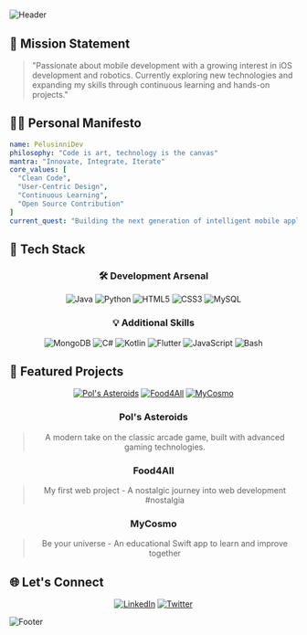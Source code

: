 # <div align="center">

![Header](https://capsule-render.vercel.app/api?type=waving&color=0:000000,100:4F4F4F&height=200&section=header&text=PelusinniDev&fontSize=60&animation=fadeIn&fontColor=ffffff&fontAlignY=35&desc=🚀%20Crafting%20the%20Future%20of%20Mobile%20Experiences%20|%20🤖%20AI%20Innovator%20|%20☁️%20Cloud%20Architect&descAlignY=55&descAlign=50)

</div>

## 🎯 Mission Statement

> "Passionate about mobile development with a growing interest in iOS development and robotics. Currently exploring new technologies and expanding my skills through continuous learning and hands-on projects."

## 🧑‍🚀 Personal Manifesto

```yaml
name: PelusinniDev
philosophy: "Code is art, technology is the canvas"
mantra: "Innovate, Integrate, Iterate"
core_values: [
  "Clean Code",
  "User-Centric Design",
  "Continuous Learning",
  "Open Source Contribution"
]
current_quest: "Building the next generation of intelligent mobile applications"
```

## 🌟 Tech Stack

<div align="center">

### 🛠️ Development Arsenal
![Java](https://img.shields.io/badge/Java-ED8B00?style=for-the-badge&logo=openjdk&logoColor=white)
![Python](https://img.shields.io/badge/Python-3776AB?style=for-the-badge&logo=python&logoColor=white)
![HTML5](https://img.shields.io/badge/HTML5-E34F26?style=for-the-badge&logo=html5&logoColor=white)
![CSS3](https://img.shields.io/badge/CSS3-1572B6?style=for-the-badge&logo=css3&logoColor=white)
![MySQL](https://img.shields.io/badge/MySQL-4479A1?style=for-the-badge&logo=mysql&logoColor=white)

### 💡 Additional Skills
![MongoDB](https://img.shields.io/badge/MongoDB-47A248?style=for-the-badge&logo=mongodb&logoColor=white)
![C#](https://img.shields.io/badge/C%23-239120?style=for-the-badge&logo=c-sharp&logoColor=white)
![Kotlin](https://img.shields.io/badge/Kotlin-7F52FF?style=for-the-badge&logo=kotlin&logoColor=white)
![Flutter](https://img.shields.io/badge/Flutter-02569B?style=for-the-badge&logo=flutter&logoColor=white)
![JavaScript](https://img.shields.io/badge/JavaScript-F7DF1E?style=for-the-badge&logo=javascript&logoColor=black)
![Bash](https://img.shields.io/badge/Bash-4EAA25?style=for-the-badge&logo=gnu-bash&logoColor=white)

</div>

## 🚀 Featured Projects

<div align="center">

[![Pol's Asteroids](https://img.shields.io/badge/🛸_Pol's_Asteroids-4F4F4F?style=for-the-badge)](https://github.com/pelusinnidev/Pols-Asteroids)
[![Food4All](https://img.shields.io/badge/🍽️_Food4All-4F4F4F?style=for-the-badge)](https://github.com/pelusinnidev/LaSalle---DAM-M04---Food4All)
[![MyCosmo](https://img.shields.io/badge/🌌_MyCosmo-4F4F4F?style=for-the-badge)](https://github.com/pelusinnidev/MyCosmo)

### Pol's Asteroids
> A modern take on the classic arcade game, built with advanced gaming technologies.

### Food4All
> My first web project - A nostalgic journey into web development #nostalgia

### MyCosmo
> Be your universe - An educational Swift app to learn and improve together

</div>

## 🌐 Let's Connect

<div align="center">

[![LinkedIn](https://img.shields.io/badge/LinkedIn-0077B5?style=for-the-badge&logo=linkedin&logoColor=white)](www.linkedin.com/in/pol-hernàndez-319518299)
[![Twitter](https://img.shields.io/badge/Twitter-1DA1F2?style=for-the-badge&logo=twitter&logoColor=white)](https://x.com/pelusinnidev)

</div>

![Footer](https://capsule-render.vercel.app/api?type=waving&color=0:4F4F4F,100:000000&height=100&section=footer)